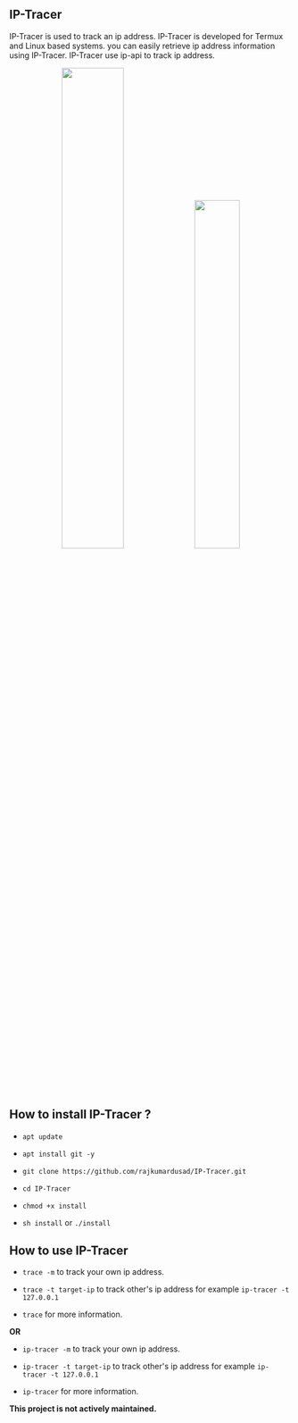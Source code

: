 ## IP-Tracer

IP-Tracer is used to track an ip address. IP-Tracer is developed for Termux and Linux based systems. you can easily retrieve ip address information using IP-Tracer. IP-Tracer use ip-api to track ip address.

<p align="center">
<img width="47%" src="src/Screenshot_20250621-053738_.png"/>
<img width="40%" src="src/Screenshot_20250621-053555_.png"/>
</p>

## How to install IP-Tracer ?

* `apt update`

* `apt install git -y`

* `git clone https://github.com/rajkumardusad/IP-Tracer.git`

* `cd IP-Tracer`

* `chmod +x install`

* `sh install` or `./install`


## How to use IP-Tracer

* `trace -m` to track your own ip address.

* `trace -t target-ip` to track other's ip address for example `ip-tracer -t 127.0.0.1`

* `trace` for more information.

**OR**

* `ip-tracer -m` to track your own ip address.

* `ip-tracer -t target-ip` to track other's ip address for example `ip-tracer -t 127.0.0.1`

* `ip-tracer` for more information.

**This project is not actively maintained.**
